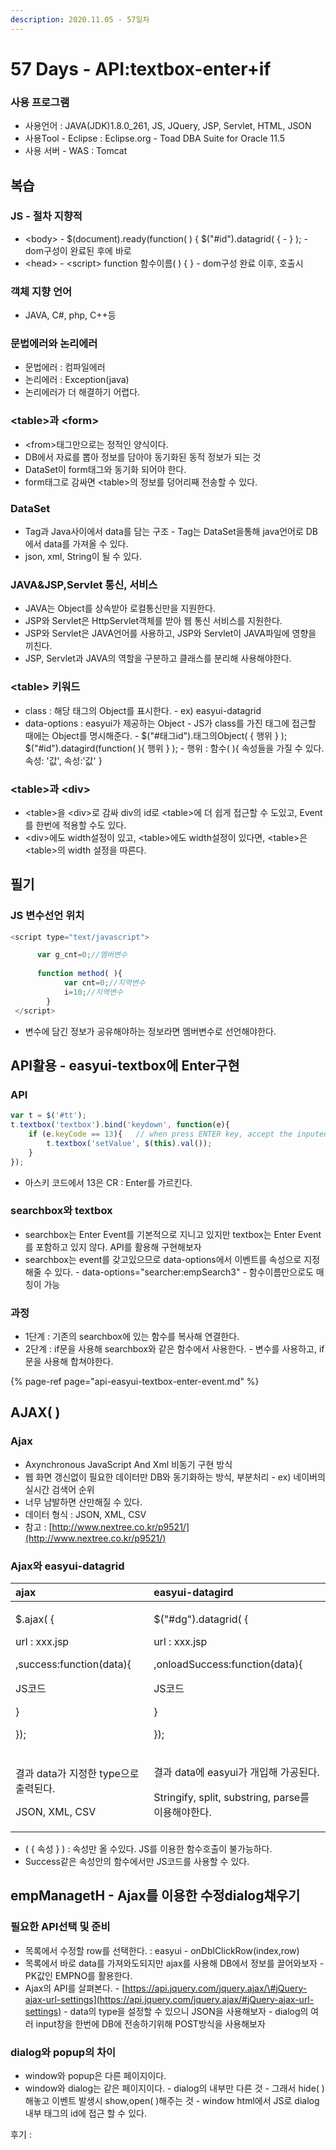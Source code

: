 ```yaml
---
description: 2020.11.05 - 57일차
---
```


# 57 Days - API:textbox-enter+if

### 사용 프로그램

* 사용언어 : JAVA\(JDK\)1.8.0\_261, JS, JQuery, JSP, Servlet, HTML, JSON
* 사용Tool  - Eclipse : Eclipse.org - Toad DBA Suite for Oracle 11.5
* 사용 서버 - WAS : Tomcat

## 복습

### JS - 절차 지향적

* &lt;body&gt; - $\(document\).ready\(function\( \) {       $\("\#id"\).datagrid\( { - } \); - dom구성이 완료된 후에 바로
* &lt;head&gt; - &lt;script&gt;     function 함수이름\( \) { } - dom구성 완료 이후, 호출시

### 객체 지향 언어

* JAVA, C\#, php, C++등

### 문법에러와 논리에러

* 문법에러 : 컴파일에러
* 논리에러 : Exception\(java\)
* 논리에러가 더 해결하기 어렵다.

### &lt;table&gt;과 &lt;form&gt;

* &lt;from&gt;태그만으로는 정적인 양식이다.
* DB에서 자료를 뽑아 정보를 담아야 동기화된 동적 정보가 되는 것
* DataSet이 form태그와 동기화 되어야 한다.
* form태그로 감싸면 &lt;table&gt;의 정보를 덩어리째 전송할 수 있다.

### DataSet

* Tag과 Java사이에서 data를 담는 구조 - Tag는 DataSet을통해 java언어로 DB에서 data를 가져올 수 있다.
* json, xml, String이 될 수 있다.

### JAVA&JSP,Servlet 통신, 서비스

* JAVA는 Object를 상속받아 로컬통신만을 지원한다.
* JSP와 Servlet은 HttpServlet객체를 받아 웹 통신 서비스를 지원한다.
* JSP와 Servlet은 JAVA언어를 사용하고, JSP와 Servlet이 JAVA파일에 영향을 끼친다.
* JSP, Servlet과 JAVA의 역할을 구분하고 클래스를 분리해 사용해야한다.

### &lt;table&gt; 키워드

* class : 해당 태그의 Object를 표시한다.  - ex\) easyui-datagrid
* data-options : easyui가 제공하는 Object - JS가 class를 가진 태그에 접근할 때에는 Object를 명시해준다. - $\("\#태그id"\).태그의Object\( { 행위 } \);   $\("\#id"\).datagird\(function\( \){ 행위 } \); - 행위 : 함수\( \){ 속성들을 가질 수 있다. 속성: '값', 속성:'값' }

### &lt;table&gt;과 &lt;div&gt;

* &lt;table&gt;을 &lt;div&gt;로 감싸 div의 id로 &lt;table&gt;에 더 쉽게 접근할 수 도있고, Event를 한번에 적용할 수도 있다.
* &lt;div&gt;에도 width설정이 있고, &lt;table&gt;에도 width설정이 있다면, &lt;table&gt;은 &lt;table&gt;의 width 설정을 따른다.

## 필기

### JS 변수선언 위치

```javascript
<script type="text/javascript">

      var g_cnt=0;//멤버변수
      
      function method( ){
            var cnt=0;//지역변수
            i=10;//지역변수
        }
 </script>
```

* 변수에 담긴 정보가 공유해야하는 정보라면 멤버변수로 선언해야한다.

## API활용 - easyui-textbox에 Enter구현

### API

```javascript
var t = $('#tt');
t.textbox('textbox').bind('keydown', function(e){
	if (e.keyCode == 13){	// when press ENTER key, accept the inputed value.
		t.textbox('setValue', $(this).val());
	}
});
```

* 아스키 코드에서 13은 CR : Enter를 가르킨다.

### searchbox와  textbox

* searchbox는 Enter Event를 기본적으로 지니고 있지만 textbox는 Enter Event를 포함하고 있지 않다. API를 활용해 구현해보자
* searchbox는 event를 갖고있으므로 data-options에서 이벤트를 속성으로 지정해줄 수 있다. - data-options="searcher:empSearch3" - 함수이름만으로도 매칭이 가능

### 과정

* 1단계 : 기존의 searchbox에 있는 함수를 복사해 연결한다.
* 2단계 : if문을 사용해 searchbox와 같은 함수에서 사용한다. - 변수를 사용하고, if문을 사용해 합쳐야한다.

{% page-ref page="api-easyui-textbox-enter-event.md" %}

## AJAX\( \)

### Ajax

* Axynchronous JavaScript And Xml 비동기 구현 방식
* 웹 화면 갱신없이 필요한 데이터만 DB와 동기화하는 방식, 부분처리 - ex\) 네이버의 실시간 검색어 순위
* 너무 남발하면 산만해질 수 있다.
* 데이터 형식 : JSON, XML, CSV
* 참고 : [http://www.nextree.co.kr/p9521/](http://www.nextree.co.kr/p9521/)

### Ajax와 easyui-datagrid

<table>
  <thead>
    <tr>
      <th style="text-align:left">ajax</th>
      <th style="text-align:left">easyui-datagird</th>
    </tr>
  </thead>
  <tbody>
    <tr>
      <td style="text-align:left">
        <p>$.ajax( {</p>
        <p>url : xxx.jsp</p>
        <p>,success:function(data){</p>
        <p>JS&#xCF54;&#xB4DC;</p>
        <p>}</p>
        <p>});</p>
      </td>
      <td style="text-align:left">
        <p>$(&quot;#dg&quot;).datagrid( {</p>
        <p>url : xxx.jsp</p>
        <p>,onloadSuccess:function(data){</p>
        <p>JS&#xCF54;&#xB4DC;</p>
        <p>}</p>
        <p>});</p>
      </td>
    </tr>
    <tr>
      <td style="text-align:left">
        <p>&#xACB0;&#xACFC; data&#xAC00; &#xC9C0;&#xC815;&#xD55C; type&#xC73C;&#xB85C;
          &#xCD9C;&#xB825;&#xB41C;&#xB2E4;.</p>
        <p>JSON, XML, CSV</p>
      </td>
      <td style="text-align:left">
        <p>&#xACB0;&#xACFC; data&#xC5D0; easyui&#xAC00; &#xAC1C;&#xC785;&#xD574;
          &#xAC00;&#xACF5;&#xB41C;&#xB2E4;.</p>
        <p>Stringify, split, substring, parse&#xB97C; &#xC774;&#xC6A9;&#xD574;&#xC57C;&#xD55C;&#xB2E4;.</p>
      </td>
    </tr>
  </tbody>
</table>

* \( { 속성 } \) : 속성만 올 수있다. JS를 이용한 함수호출이 불가능하다.
* Success같은 속성안의 함수에서만 JS코드를 사용할 수 있다.

## empManagetH - Ajax를 이용한 수정dialog채우기

### 필요한 API선택 및 준비

* 목록에서 수정할 row를 선택한다. : easyui - onDblClickRow\(index,row\)
* 목록에서 바로 data를 가져와도되지만 ajax를 사용해 DB에서 정보를 끌어와보자 - PK값인 EMPNO를 활용한다.
* Ajax의 API를 살펴본다. - [https://api.jquery.com/jquery.ajax/\#jQuery-ajax-url-settings](https://api.jquery.com/jquery.ajax/#jQuery-ajax-url-settings) - data의 type을 설정할 수 있으니 JSON을 사용해보자 - dialog의 여러 input창을 한번에 DB에 전송하기위해 POST방식을 사용해보자

### dialog와 popup의 차이

* window와 popup은 다른 페이지이다.
* window와 dialog는 같은 페이지이다. - dialog의 내부만 다른 것 - 그래서 hide\( \)해놓고 이벤트 발생시 show,open\( \)해주는 것 - window html에서 JS로 dialog내부 태그의 id에 접근 할 수 있다. 

후기 : 

